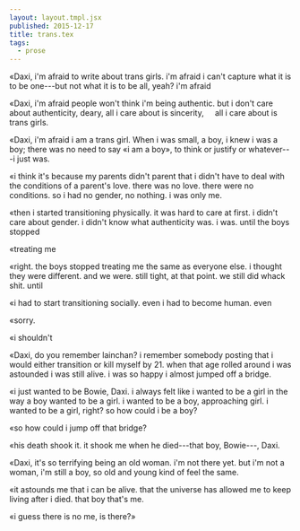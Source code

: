 ```yaml
---
layout: layout.tmpl.jsx
published: 2015-12-17
title: trans.tex
tags:
  - prose
---
```

&laquo;Daxi, i'm afraid to write about trans girls. i'm afraid i can't capture what it is to be one---but not what it is to be all, yeah? i'm afraid

&laquo;Daxi, i'm afraid people won't think i'm being authentic. but i don't care about authenticity, deary, all i care about is sincerity, &nbsp; &nbsp; all i care about is trans girls.

&laquo;Daxi, i'm afraid i am a trans girl. When i was small, a boy, i knew i was a boy; there was no need to say «i am a boy», to think or justify or whatever---i just was.

&laquo;i think it's because my parents didn't parent that i didn't have to deal with the conditions of a parent's love. there was no love. there were no conditions. so i had no gender, no nothing. i was only me.

&laquo;then i started transitioning physically. it was hard to care at first. i didn't care about gender. i didn't know what authenticity was. i was. until the boys stopped

&laquo;treating me

&laquo;right. the boys stopped treating me the same as everyone else. i thought they were different. and we were. still tight, at that point. we still did whack shit. until

&laquo;i had to start transitioning socially. even i had to become human. even

&laquo;sorry.

&laquo;i shouldn't

&laquo;Daxi, do you remember lainchan? i remember somebody posting that i would either transition or kill myself by 21. when that age rolled around i was astounded i was still alive. i was so happy i almost jumped off a bridge.

&laquo;i just wanted to be Bowie, Daxi. i always felt like i wanted to be a girl in the way a boy wanted to be a girl. i wanted to be a boy, approaching girl. i wanted to be a girl, right? so how could i be a boy?

&laquo;so how could i jump off that bridge?

&laquo;his death shook it. it shook me when he died---that boy, Bowie---, Daxi.

&laquo;Daxi, it's so terrifying being an old woman. i'm not there yet. but i'm not a woman, i'm still a boy, so old and young kind of feel the same.

&laquo;it astounds me that i can be alive. that the universe has allowed me to keep living after i died. that boy that's me.

&laquo;i guess there is no me, is there?&raquo;

